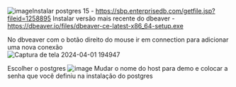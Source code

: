 ![image](https://github.com/HenriqueHagio/freela/assets/101066434/92e4869b-197d-41b7-a0ee-e8439cc76fa2)Instalar postgres 15 - https://sbp.enterprisedb.com/getfile.jsp?fileid=1258895
Instalar versão mais recente do dbeaver - https://dbeaver.io/files/dbeaver-ce-latest-x86_64-setup.exe

No dbveaver com o botão direito do mouse ir em connection para adicionar uma nova conexão  
![Captura de tela 2024-04-01 194947](https://github.com/HenriqueHagio/freela/assets/101066434/ffb336a1-bb46-4cd2-9723-5d3817c290e9)

Escolher o postgres
![image](https://github.com/HenriqueHagio/freela/assets/101066434/2b0d1c02-12ac-49fa-a9b2-d8295037c8d1)
Mudar o nome do host para demo e colocar a senha que você definiu na instalação do postgres
